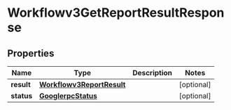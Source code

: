

# Workflowv3GetReportResultResponse


## Properties

| Name | Type | Description | Notes |
|------------ | ------------- | ------------- | -------------|
|**result** | [**Workflowv3ReportResult**](Workflowv3ReportResult.md) |  |  [optional] |
|**status** | [**GooglerpcStatus**](GooglerpcStatus.md) |  |  [optional] |



